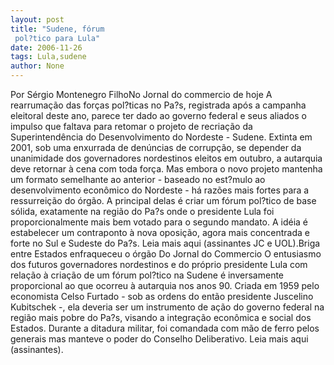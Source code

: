 ```yaml
---
layout: post
title: "Sudene, fórum
 pol?tico para Lula"
date: 2006-11-26
tags: Lula,sudene
author: None
---
```

Por Sérgio Montenegro FilhoNo Jornal do commercio de hoje
A rearrumação das forças pol?ticas no Pa?s, registrada após a campanha eleitoral deste ano, parece ter dado ao governo federal e seus aliados o impulso que faltava para retomar o projeto de recriação da Superintendência do Desenvolvimento do Nordeste - Sudene. Extinta em 2001, sob uma enxurrada de denúncias de corrupção, se depender da unanimidade dos governadores nordestinos eleitos em outubro, a autarquia deve retornar à cena com toda força. Mas embora o novo projeto mantenha um formato semelhante ao anterior - baseado no est?mulo ao desenvolvimento econômico do Nordeste - há razões mais fortes para a ressurreição do órgão. A principal delas é criar um fórum pol?tico de base sólida, exatamente na região do Pa?s onde o presidente Lula foi proporcionalmente mais bem votado para o segundo mandato. A idéia é estabelecer um contraponto à nova oposição, agora mais concentrada e forte no Sul e Sudeste do Pa?s.
Leia mais aqui (assinantes JC e UOL).Briga entre Estados enfraqueceu o órgão 
Do Jornal do Commercio
O entusiasmo dos futuros governadores nordestinos e do próprio presidente Lula com relação à criação de um fórum pol?tico na Sudene é inversamente proporcional ao que ocorreu à autarquia nos anos 90. Criada em 1959 pelo economista Celso Furtado - sob as ordens do então presidente Juscelino Kubitschek -, ela deveria ser um instrumento de ação do governo federal na região mais pobre do Pa?s, visando a integração econômica e social dos Estados. Durante a ditadura militar, foi comandada com mão de ferro pelos generais mas manteve o poder do Conselho Deliberativo.
Leia mais aqui (assinantes). 